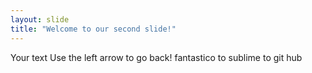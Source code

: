 ```yaml
---
layout: slide
title: "Welcome to our second slide!"
---
```

Your text
Use the left arrow to go back!
fantastico
to sublime
to git hub